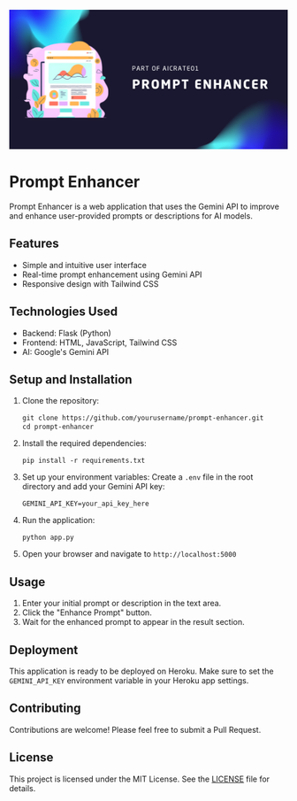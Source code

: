 ![banner](banner.png)

# Prompt Enhancer

Prompt Enhancer is a web application that uses the Gemini API to improve and enhance user-provided prompts or descriptions for AI models.

## Features

- Simple and intuitive user interface
- Real-time prompt enhancement using Gemini API
- Responsive design with Tailwind CSS

## Technologies Used

- Backend: Flask (Python)
- Frontend: HTML, JavaScript, Tailwind CSS
- AI: Google's Gemini API

## Setup and Installation

1. Clone the repository:
   ```
   git clone https://github.com/yourusername/prompt-enhancer.git
   cd prompt-enhancer
   ```

2. Install the required dependencies:
   ```
   pip install -r requirements.txt
   ```

3. Set up your environment variables:
   Create a `.env` file in the root directory and add your Gemini API key:
   ```
   GEMINI_API_KEY=your_api_key_here
   ```

4. Run the application:
   ```
   python app.py
   ```

5. Open your browser and navigate to `http://localhost:5000`

## Usage

1. Enter your initial prompt or description in the text area.
2. Click the "Enhance Prompt" button.
3. Wait for the enhanced prompt to appear in the result section.

## Deployment

This application is ready to be deployed on Heroku. Make sure to set the `GEMINI_API_KEY` environment variable in your Heroku app settings.

## Contributing

Contributions are welcome! Please feel free to submit a Pull Request.

## License

This project is licensed under the MIT License. See the [LICENSE](LICENSE) file for details.
